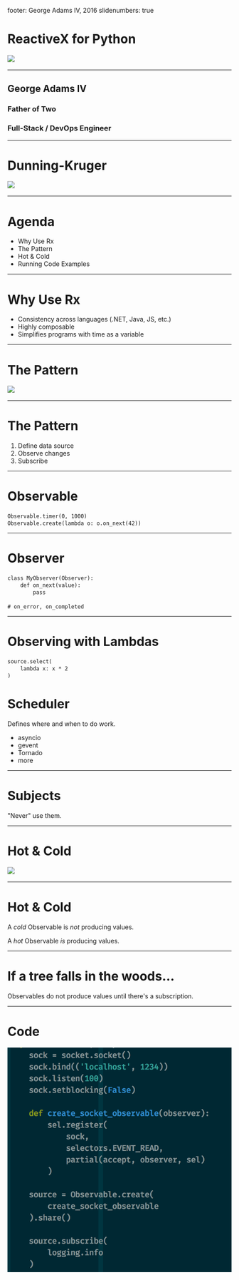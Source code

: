 footer: George Adams IV, 2016
slidenumbers: true

# ReactiveX for Python

![](http://reactivex.io/assets/reactivex_bg.jpg)

---

## George Adams IV

### Father of Two

### Full-Stack / DevOps Engineer

---

# Dunning-Kruger

![](http://america.pink/images/1/3/3/3/2/7/0/en/3-dunning-kruger-effect.jpg)

---

# Agenda

- Why Use Rx
- The Pattern
- Hot & Cold
- Running Code Examples

---

# Why Use Rx

- Consistency across languages (.NET, Java, JS, etc.)
- Highly composable
- Simplifies programs with time as a variable

---

# The Pattern

![](https://upload.wikimedia.org/wikipedia/en/3/33/Study_of_Regular_Division_of_the_Plane_with_Reptiles.jpg)

---

# The Pattern

1. Define data source
1. Observe changes
1. Subscribe

---

# Observable

```
Observable.timer(0, 1000)
Observable.create(lambda o: o.on_next(42))
```

---

# Observer

```
class MyObserver(Observer):
    def on_next(value):
        pass

# on_error, on_completed
```

---

# Observing with Lambdas

```
source.select(
    lambda x: x * 2
)
```

# Scheduler

Defines where and when to do work.

- asyncio
- gevent
- Tornado
- more

---

# Subjects

"Never" use them.

---

# Hot & Cold

![](https://upload.wikimedia.org/wikipedia/commons/7/77/Katy_Perry_3_November_2014.jpg)

---

# Hot & Cold

A *cold* Observable is _not_ producing values.

A *hot* Observable _is_ producing values.

---

# If a tree falls in the woods...

Observables do not produce values until there's a subscription.

---

# Code

![](code.png)
